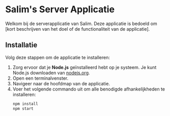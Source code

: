 # Salim's Server Applicatie

Welkom bij de serverapplicatie van Salim. Deze applicatie is bedoeld om [kort beschrijven van het doel of de functionaliteit van de applicatie].

## Installatie

Volg deze stappen om de applicatie te installeren:

1. Zorg ervoor dat je **Node.js** geïnstalleerd hebt op je systeem. Je kunt Node.js downloaden van [nodejs.org](https://nodejs.org/).
2. Open een terminalvenster.
3. Navigeer naar de hoofdmap van de applicatie.
4. Voer het volgende commando uit om alle benodigde afhankelijkheden te installeren:
   ```bash
   npm install
   npm start
